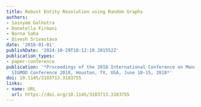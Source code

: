 ```yaml
---
title: Robust Entity Resolution using Random Graphs
authors:
- Sainyam Galhotra
- Donatella Firmani
- Barna Saha
- Divesh Srivastava
date: '2018-01-01'
publishDate: '2024-10-29T18:12:19.201552Z'
publication_types:
- paper-conference
publication: '*Proceedings of the 2018 International Conference on Management of Data,
  SIGMOD Conference 2018, Houston, TX, USA, June 10-15, 2018*'
doi: 10.1145/3183713.3183755
links:
- name: URL
  url: https://doi.org/10.1145/3183713.3183755
---
```

